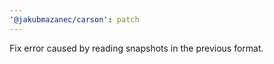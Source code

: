 ```yaml
---
'@jakubmazanec/carson': patch
---
```


Fix error caused by reading snapshots in the previous format.
